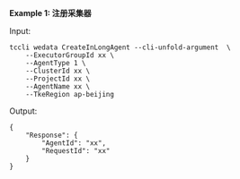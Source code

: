 **Example 1: 注册采集器**



Input: 

```
tccli wedata CreateInLongAgent --cli-unfold-argument  \
    --ExecutorGroupId xx \
    --AgentType 1 \
    --ClusterId xx \
    --ProjectId xx \
    --AgentName xx \
    --TkeRegion ap-beijing
```

Output: 
```
{
    "Response": {
        "AgentId": "xx",
        "RequestId": "xx"
    }
}
```


